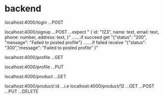 # backend



localhost:4000/login
...POST



localhost:4000/signup
...POST
...expect " {
        id: "123",
        name: text,
        email: text,
        phone: number,
        address: text,
      }"
.......if succeed get "{"status": "200",
    "message": "Failed to posted profile"}
.......if failed receive "{"status": "300","message": "Failed to posted profile"
}"


localhost:4000/profile
...GET

localhost:4000/profile
...PUT

localhost:4000/product
...GET

localhost:4000/product/:id
...i.e localhost:4000/product/12
...GET
...POST
...PUT
...DELETE